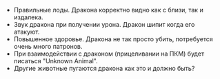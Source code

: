 - Правильные лоды. Дракона корректно видно как с близи, так и издалека.
- Звук дракона при получении урона. Дракон шипит когда его атакуют.
- Повышенное здоровье. Дракона не так просто убить, потребуется очень много патронов.
- При взаимодействии с драконом (прицеливании на ПКМ) будет писаться "Unknown Animal".
- Другие животные пугаются дракона как это и должно быть?